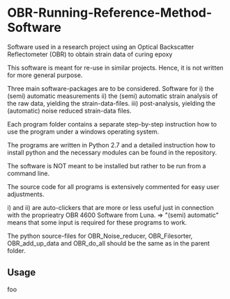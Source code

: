 # OBR-Running-Reference-Method-Software
Software used in a research project using an  Optical Backscatter Reflectometer (OBR) to obtain strain data of curing epoxy

This software is meant for re-use in similar projects. Hence, it is not written for more general purpose.

Three main software-packages are to be considered. Software for
i) the (semi) automatic measurements
ii) the (semi) automatic strain analysis of the raw data, yielding the strain-data-files.
iii) post-analysis, yielding the (automatic) noise reduced strain-data files.

Each program folder contains a separate step-by-step instruction how to use the program under a windows operating system.

The programs are written in Python 2.7 and a detailed instruction how to install python and the necessary modules can be found in the repository.

The software is NOT meant to be installed but rather to be run from a command line.

The source code for all programs is extensively commented for easy user adjustments.

i) and ii) are auto-clickers that are more or less useful just in connection with the proprieatry OBR 4600 Software from Luna.
=> "(semi) automatic" means that some input is required for these programs to work.

The python source-files for OBR_Noise_reducer, OBR_Filesorter, OBR_add_up_data and OBR_do_all should be the same as in the parent folder.

## Usage
foo
